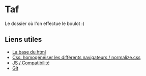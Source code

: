 # Taf

Le dossier où l'on effectue le boulot :)

## Liens utiles

- [La base du html](https://html5boilerplate.com/)
- [Css: homogénéiser les différents navigateurs / normalize.css](https://necolas.github.io/normalize.css/)
- [JS / Compatibilité](https://modernizr.com/)
- [Git](https://www.gitkraken.com/)
